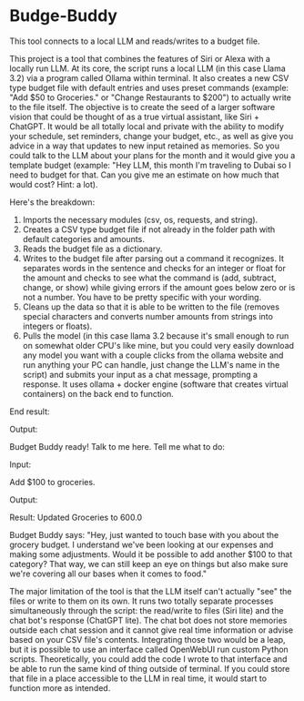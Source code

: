 # Budge-Buddy
This tool connects to a local LLM and reads/writes to a budget file.

This project is a tool that combines the features of Siri or Alexa with a locally run LLM. At its core, the script runs a local LLM (in this case Llama 3.2) via a program called Ollama within terminal. It also creates a new CSV type budget file with default entries and uses preset commands (example: "Add $50 to Groceries." or "Change Restaurants to $200") to actually write to the file itself.
The objective is to create the seed of a larger software vision that could be thought of as a true virtual assistant, like Siri + ChatGPT. It would be all totally local and private with the ability to modify your schedule, set reminders, change your budget, etc., as well as give you advice in a way that updates to new input retained as memories. So you could talk to the LLM about your plans for the month and it would give you a template budget (example: "Hey LLM, this month I'm traveling to Dubai so I need to budget for that. Can you give me an estimate on how much that would cost? Hint: a lot).

Here's the breakdown:

1. Imports the necessary modules (csv, os, requests, and string).
2. Creates a CSV type budget file if not already in the folder path with default categories and amounts.
3. Reads the budget file as a dictionary.
4. Writes to the budget file after parsing out a command it recognizes. It separates words in the sentence and checks for an integer or float for the amount and checks to see what the command is (add, subtract, change, or show) while giving errors if the amount goes below zero or is not a number. You have to be pretty specific with your wording.
5. Cleans up the data so that it is able to be written to the file (removes special characters and converts number amounts from strings into integers or floats).
6. Pulls the model (in this case llama 3.2 because it's small enough to run on somewhat older CPU's like mine, but you could very easily download any model you want with a couple clicks from the ollama website and run anything your PC can handle, just change the LLM's name in the script) and submits your input as a chat message, prompting a response. It uses ollama + docker engine (software that creates virtual containers) on the back end to function.


End result:

Output:

Budget Buddy ready! Talk to me here.
Tell me what to do: 

Input:

Add $100 to groceries.

Output:

Result: Updated Groceries to 600.0

Budget Buddy says: "Hey, just wanted to touch base with you about the grocery budget. I understand we've been looking at our expenses and making some adjustments. Would it be possible to add another $100 to that category? That way, we can still keep an eye on things but also make sure we're covering all our bases when it comes to food."


The major limitation of the tool is that the LLM itself can't actually "see" the files or write to them on its own. It runs two totally separate processes simultaneously through the script: the read/write to files (Siri lite) and the chat bot's response (ChatGPT lite). The chat bot does not store memories outside each chat session and it cannot give real time information or advise based on your CSV file's contents. Integrating those two would be a leap, but it is possible to use an interface called OpenWebUI run custom Python scripts. Theoretically, you could add the code I wrote to that interface and be able to run the same kind of thing outside of terminal. If you could store that file in a place accessible to the LLM in real time, it would start to function more as intended.
